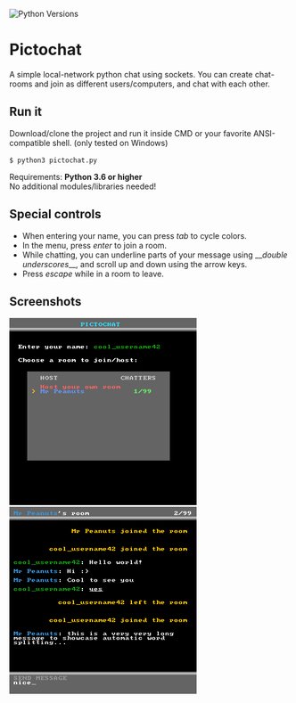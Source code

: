 ![Python Versions](https://img.shields.io/static/v1?label=python&message=3.6%20|%203.7%20|%203.8&color=orange)

# Pictochat

A simple local-network python chat using sockets.
You can create chat-rooms and join as different users/computers, and chat with each other.

## Run it

Download/clone the project and run it inside CMD or your favorite ANSI-compatible shell. (only tested on Windows)
```console
$ python3 pictochat.py
```
Requirements: **Python 3.6 or higher**\
No additional modules/libraries needed!

## Special controls

- When entering your name, you can press *tab* to cycle colors.
- In the menu, press *enter* to join a room.
- While chatting, you can underline parts of your message using \_\_*double underscores*\_\_, and scroll up and down using the arrow keys.
- Press *escape* while in a room to leave.

## Screenshots

![Menu](/screenshots/pictochat-1.png)
![Room](/screenshots/pictochat-2.png)